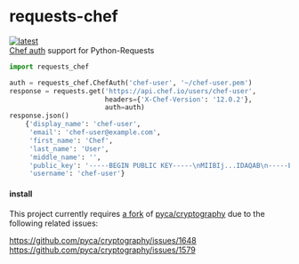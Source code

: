 # requests-chef
[![latest](https://img.shields.io/pypi/v/requests-chef.svg)](https://pypi.python.org/pypi/requests-chef)  
[Chef auth](https://docs.chef.io/auth.html#authentication-headers) support for Python-Requests

```python
import requests_chef

auth = requests_chef.ChefAuth('chef-user', '~/chef-user.pem')
response = requests.get('https://api.chef.io/users/chef-user',
                        headers={'X-Chef-Version': '12.0.2'},
                        auth=auth)
response.json()
    {'display_name': 'chef-user',
     'email': 'chef-user@example.com',
     'first_name': 'Chef',
     'last_name': 'User',
     'middle_name': '',
     'public_key': '-----BEGIN PUBLIC KEY-----\nMIIBIj...IDAQAB\n-----END PUBLIC KEY-----\n',
     'username': 'chef-user'}
```

#### install

This project currently requires [a fork](https://github.com/samstav/cryptography/tree/rsa-bypass-hash-on-signer) of [pyca/cryptography](https://github.com/pyca/cryptography) due to the following related issues: 

https://github.com/pyca/cryptography/issues/1648
https://github.com/pyca/cryptography/issues/1579



